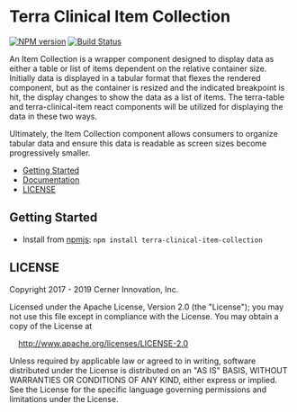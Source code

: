 # Terra Clinical Item Collection

[![NPM version](https://badgen.net/npm/v/terra-clinical-item-collection)](https://www.npmjs.org/package/terra-clinical-item-collection)
[![Build Status](https://travis-ci.org/cerner/terra-core.svg?branch=master)](https://travis-ci.org/cerner/terra-core)

An Item Collection is a wrapper component designed to display data as either a table or list of items dependent on the relative container size. Initially data is displayed in a tabular format that flexes the rendered component, but as the container is resized and the indicated breakpoint is hit, the display changes to show the data as a list of items. The terra-table and terra-clinical-item react components will be utilized for displaying the data in these two ways.

Ultimately, the Item Collection component allows consumers to organize tabular data and ensure this data is readable as screen sizes become progressively smaller.

- [Getting Started](#getting-started)
- [Documentation](https://github.com/cerner/terra-clinical/tree/master/packages/terra-clinical-item-collection/docs)
- [LICENSE](#license)

## Getting Started

- Install from [npmjs](https://www.npmjs.com): `npm install terra-clinical-item-collection`

## LICENSE

Copyright 2017 - 2019 Cerner Innovation, Inc.

Licensed under the Apache License, Version 2.0 (the "License"); you may not use this file except in compliance with the License. You may obtain a copy of the License at

&nbsp;&nbsp;&nbsp;&nbsp;http://www.apache.org/licenses/LICENSE-2.0

Unless required by applicable law or agreed to in writing, software distributed under the License is distributed on an "AS IS" BASIS, WITHOUT WARRANTIES OR CONDITIONS OF ANY KIND, either express or implied. See the License for the specific language governing permissions and limitations under the License.
